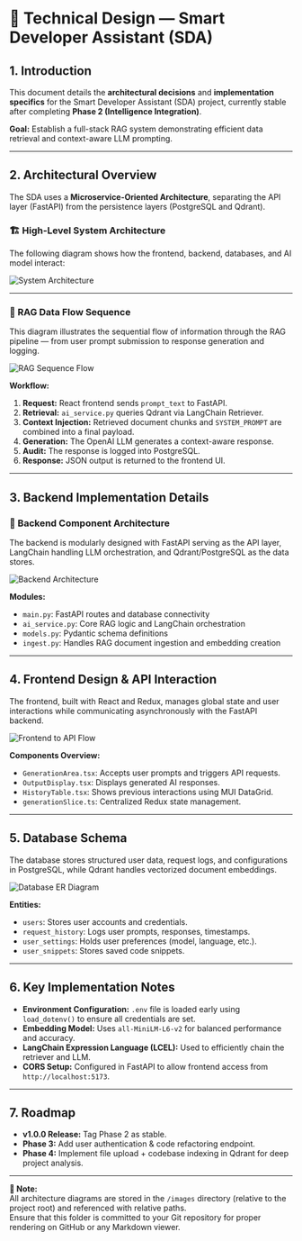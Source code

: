 # 📘 Technical Design — Smart Developer Assistant (SDA)

## 1. Introduction

This document details the **architectural decisions** and **implementation specifics** for the Smart Developer Assistant (SDA) project, currently stable after completing **Phase 2 (Intelligence Integration)**.

**Goal:** Establish a full-stack RAG system demonstrating efficient data retrieval and context-aware LLM prompting.

---

## 2. Architectural Overview

The SDA uses a **Microservice-Oriented Architecture**, separating the API layer (FastAPI) from the persistence layers (PostgreSQL and Qdrant).

### 🏗️ High-Level System Architecture

The following diagram shows how the frontend, backend, databases, and AI model interact:

![System Architecture](./images/Archiecture.png)

---

### 🔄 RAG Data Flow Sequence

This diagram illustrates the sequential flow of information through the RAG pipeline — from user prompt submission to response generation and logging.

![RAG Sequence Flow](./images/Sequence.png)

**Workflow:**  
1. **Request:** React frontend sends `prompt_text` to FastAPI.  
2. **Retrieval:** `ai_service.py` queries Qdrant via LangChain Retriever.  
3. **Context Injection:** Retrieved document chunks and `SYSTEM_PROMPT` are combined into a final payload.  
4. **Generation:** The OpenAI LLM generates a context-aware response.  
5. **Audit:** The response is logged into PostgreSQL.  
6. **Response:** JSON output is returned to the frontend UI.

---

## 3. Backend Implementation Details

### 🧩 Backend Component Architecture

The backend is modularly designed with FastAPI serving as the API layer, LangChain handling LLM orchestration, and Qdrant/PostgreSQL as the data stores.

![Backend Architecture](./images/Backend.png)

**Modules:**  
- `main.py`: FastAPI routes and database connectivity  
- `ai_service.py`: Core RAG logic and LangChain orchestration  
- `models.py`: Pydantic schema definitions  
- `ingest.py`: Handles RAG document ingestion and embedding creation  

---

## 4. Frontend Design & API Interaction

The frontend, built with React and Redux, manages global state and user interactions while communicating asynchronously with the FastAPI backend.

![Frontend to API Flow](./images/Frontend-API.png)

**Components Overview:**  
- `GenerationArea.tsx`: Accepts user prompts and triggers API requests.  
- `OutputDisplay.tsx`: Displays generated AI responses.  
- `HistoryTable.tsx`: Shows previous interactions using MUI DataGrid.  
- `generationSlice.ts`: Centralized Redux state management.  

---

## 5. Database Schema

The database stores structured user data, request logs, and configurations in PostgreSQL, while Qdrant handles vectorized document embeddings.

![Database ER Diagram](./images/ER.png)

**Entities:**  
- `users`: Stores user accounts and credentials.  
- `request_history`: Logs user prompts, responses, timestamps.  
- `user_settings`: Holds user preferences (model, language, etc.).  
- `user_snippets`: Stores saved code snippets.  

---

## 6. Key Implementation Notes

- **Environment Configuration:** `.env` file is loaded early using `load_dotenv()` to ensure all credentials are set.  
- **Embedding Model:** Uses `all-MiniLM-L6-v2` for balanced performance and accuracy.  
- **LangChain Expression Language (LCEL):** Used to efficiently chain the retriever and LLM.  
- **CORS Setup:** Configured in FastAPI to allow frontend access from `http://localhost:5173`.  

---

## 7. Roadmap

- **v1.0.0 Release:** Tag Phase 2 as stable.  
- **Phase 3:** Add user authentication & code refactoring endpoint.  
- **Phase 4:** Implement file upload + codebase indexing in Qdrant for deep project analysis.  

---

**📎 Note:**  
All architecture diagrams are stored in the `/images` directory (relative to the project root) and referenced with relative paths.  
Ensure that this folder is committed to your Git repository for proper rendering on GitHub or any Markdown viewer.